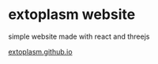 # extoplasm website
simple website made with react and threejs

[extoplasm.github.io](https://extoplasm.github.io/)